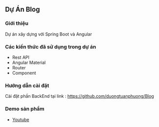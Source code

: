 ## Dự Án Blog
### Giới thiệu

Dự án xây dựng với Spring Boot và Angular

### Các kiến thức đã sử dụng trong dự án
 - Rest API
 - Angular Material
 - Router
 - Component
 
### Hướng dẫn cài đặt
  Cài đặt phần BackEnd tại link : https://github.com/duongtuanphuong/Blog
  
### Demo sản phẩm
  - [Youtube](https://youtu.be/_fL-YQgOeFQ)

